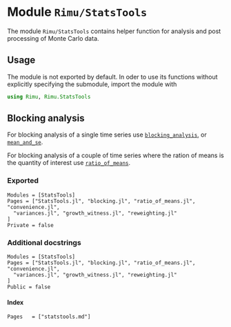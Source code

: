 # Module `Rimu/StatsTools`

The  module `Rimu/StatsTools` contains helper function for analysis and post
processing of Monte Carlo data.

## Usage

The module is not exported by default. In oder to use its functions without
explicitly specifying the submodule, import the module with

```julia
using Rimu, Rimu.StatsTools
```

## Blocking analysis

For blocking analysis of a single time series use [`blocking_analysis`](@ref),
or [`mean_and_se`](@ref).

For blocking analysis of a couple of time series where the ration of means is
the quantity of interest use [`ratio_of_means`](@ref).

### Exported
```@autodocs
Modules = [StatsTools]
Pages = ["StatsTools.jl", "blocking.jl", "ratio_of_means.jl", "convenience.jl",
  "variances.jl", "growth_witness.jl", "reweighting.jl"
]
Private = false
```

### Additional docstrings
```@autodocs
Modules = [StatsTools]
Pages = ["StatsTools.jl", "blocking.jl", "ratio_of_means.jl", "convenience.jl",
  "variances.jl", "growth_witness.jl", "reweighting.jl"
]
Public = false
```

#### Index
```@index
Pages   = ["statstools.md"]
```
